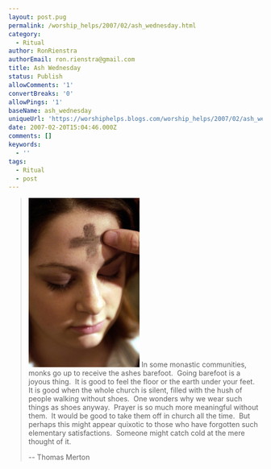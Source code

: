 ```yaml
---
layout: post.pug
permalink: /worship_helps/2007/02/ash_wednesday.html 
category:
  - Ritual
author: RonRienstra
authorEmail: ron.rienstra@gmail.com
title: Ash Wednesday
status: Publish
allowComments: '1'
convertBreaks: '0'
allowPings: '1'
baseName: ash_wednesday
uniqueUrl: 'https://worshiphelps.blogs.com/worship_helps/2007/02/ash_wednesday.html '
date: 2007-02-20T15:04:46.000Z
comments: []
keywords:
  - ''
tags:
  - Ritual
  - post
---
```

> [![Ash_wednesday](/img/ash_wednesday.jpg "Ash_wednesday")](http://worshiphelps.blogs.com/.shared/image.html?/photos/uncategorized/ash_wednesday.jpg) In some monastic communities, monks go up to receive the ashes barefoot.  Going barefoot is a joyous thing.  It is good to feel the floor or the earth under your feet.  It is good when the whole church is silent, filled with the hush of people walking without shoes.  One wonders why we wear such things as shoes anyway.  Prayer is so much more meaningful without them.  It would be good to take them off in church all the time.  But perhaps this might appear quixotic to those who have forgotten such elementary satisfactions.  Someone might catch cold at the mere thought of it.
> 
> \-- Thomas Merton